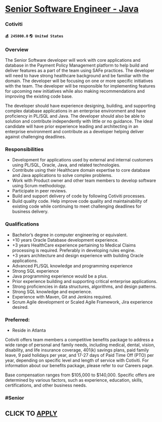 # [Senior Software Engineer - Java](https://www.remotewlb.com/apply/senior-software-engineer-java-58760)  
### Cotiviti  
#### `💰 245000.0` `🌎 United States`  

### Overview

The Senior Software developer will work with core applications and database in the Payment Policy Management platform to help build and deliver features as a part of the team using SAFe practices. The developer will need to have strong healthcare background and be familiar with the domain. The developer will be focusing on one or more specific initiatives with the team. The developer will be responsible for implementing features for upcoming new initiatives while also making recommendations and improving the existing code base.

The developer should have experience designing, building, and supporting complex database applications in an enterprise environment and have proficiency in PL/SQL and Java. The developer should also be able to solution and contribute independently with little or no guidance. The ideal candidate will have prior experience leading and architecting in an enterprise environment and contribute as a developer helping deliver against challenging deadlines.

### Responsibilities

  * Development for applications used by external and internal customers using PL/SQL, Oracle, Java, and related technologies.
  * Contribute using their Healthcare domain expertise to core database and Java applications to solve complex problems.
  * Work with Product owner and other team members to develop software using Scrum methodology.
  * Participate in peer reviews.
  * Build and support delivery of code by following Cotiviti processes.
  * Build quality code. Help improve code quality and maintainability of existing code while continuing to meet challenging deadlines for business delivery.

### Qualifications

  * Bachelor’s degree in computer engineering or equivalent.
  * +10 years Oracle Database development experience. 
  * +3 years HealthCare experience pertaining to Medical Claims processing is required. Preferably in developing rules engine.
  * +3 years architecture and design experience with building Oracle applications.
  * Advanced PL/SQL knowledge and programming experience 
  * Strong SQL experience
  * Java programming experience would be a plus.
  * Prior experience building and supporting critical enterprise applications.
  * Strong proficiencies in data structures, algorithms, and design patterns.
  * Strong SQL knowledge and experience.
  * Experience with Maven, Git and Jenkins required.
  * Scrum Agile development or Scaled Agile Framework, Jira experience desired.

### Preferred:

  * Reside in Atlanta

Cotiviti offers team members a competitive benefits package to address a wide range of personal and family needs, including medical, dental, vision, disability, and life insurance coverage, 401(k) savings plans, paid family leave, 9 paid holidays per year, and 17-27 days of Paid Time Off (PTO) per year, depending on specific level and length of service with Cotiviti. For information about our benefits package, please refer to our Careers page.

Base compensation ranges from $105,000 to $140,000. Specific offers are determined by various factors, such as experience, education, skills, certifications, and other business needs.

### #Senior

  
## CLICK TO [APPLY](https://www.remotewlb.com/apply/senior-software-engineer-java-58760)

